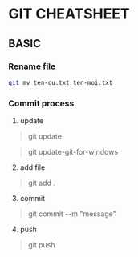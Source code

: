 # GIT CHEATSHEET

## BASIC

### Rename file

```Bash
git mv ten-cu.txt ten-moi.txt
```

### Commit process

1. update

> git update

> git update-git-for-windows

2. add file

> git add .

3. commit

> git commit --m "message"

4. push

> git push
